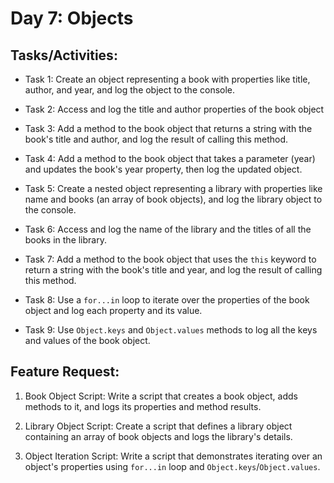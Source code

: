 # Day 7: Objects

## Tasks/Activities:

-   Task 1: Create an object representing a book with properties like title, author, and year, and log the object to the console.

-   Task 2: Access and log the title and author properties of the book object

-   Task 3: Add a method to the book object that returns a string with the book's title and author, and log the result of calling this method.

-   Task 4: Add a method to the book object that takes a parameter (year) and updates the book's year property, then log the updated object.

-   Task 5: Create a nested object representing a library with properties like name and books (an array of book objects), and log the library object to the console.

-   Task 6: Access and log the name of the library and the titles of all the books in the library.

-   Task 7: Add a method to the book object that uses the `this` keyword to return a string with the book's title and year, and log the result of calling this method.

-   Task 8: Use a `for...in` loop to iterate over the properties of the book object and log each property and its value.

-   Task 9: Use `Object.keys` and `Object.values` methods to log all the keys and values of the book object.

## Feature Request:

1. Book Object Script: Write a script that creates a book object, adds methods to it, and logs its properties and method results.

2. Library Object Script: Create a script that defines a library object containing an array of book objects and logs the library's details.

3. Object Iteration Script: Write a script that demonstrates iterating over an object's properties using `for...in` loop and `Object.keys`/`Object.values`.

